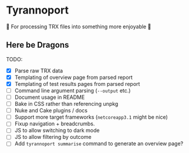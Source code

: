 # Tyrannoport

🦖 For processing TRX files into something more enjoyable 🦖

## Here be Dragons

TODO: 

 * [x] Parse raw TRX data
 * [x] Templating of overview page from parsed report
 * [x] Templating of test results pages from parsed report
 * [ ] Command line argument parsing (`--output` etc.)
 * [ ] Document usage in README
 * [ ] Bake in CSS rather than referencing unpkg
 * [ ] Nuke and Cake plugins / docs
 * [ ] Support more target frameworks (`netcoreapp3.1` might be nice)
 * [ ] Fixup navigation + breadcrumbs.
 * [ ] JS to allow switching to dark mode
 * [ ] JS to allow filtering by outcome
 * [ ] Add `tyrannoport summarise` command to generate an overview page?